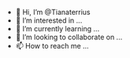 - 👋 Hi, I’m @Tianaterrius
- 👀 I’m interested in ...
- 🌱 I’m currently learning ...
- 💞️ I’m looking to collaborate on ...
- 📫 How to reach me ...

<!---
Tianaterrius/Tianaterrius is a ✨ special ✨ repository because its `README.md` (this file) appears on your GitHub profile.
You can click the Preview link to take a look at your changes.
--->
